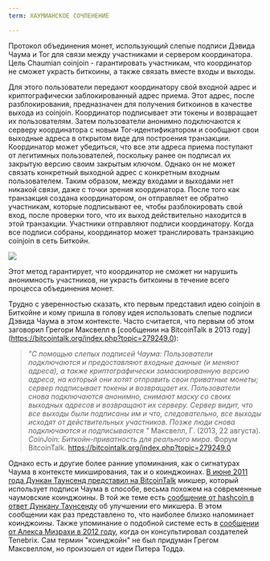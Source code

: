 ```yaml
---
term: ХАУМИАНСКОЕ СОЧЛЕНЕНИЕ

---
```

Протокол объединения монет, использующий слепые подписи Дэвида Чаума и Tor для связи между участниками и сервером координатора. Цель Chaumian coinjoin - гарантировать участникам, что координатор не сможет украсть биткоины, а также связать вместе входы и выходы.

Для этого пользователи передают координатору свой входной адрес и криптографически заблокированный адрес приема. Этот адрес, после разблокирования, предназначен для получения биткоинов в качестве выхода из coinjoin. Координатор подписывает эти токены и возвращает их пользователям. Затем пользователи анонимно подключаются к серверу координатора с новым Tor-идентификатором и сообщают свои выходные адреса в открытом виде для построения транзакции. Координатор может убедиться, что все эти адреса приема поступают от легитимных пользователей, поскольку ранее он подписал их закрытую версию своим закрытым ключом. Однако он не может связать конкретный выходной адрес с конкретным входным пользователем. Таким образом, между входами и выходами нет никакой связи, даже с точки зрения координатора. После того как транзакция создана координатором, он отправляет ее обратно участникам, которые подписывают ее, чтобы разблокировать свой вход, после проверки того, что их выход действительно находится в этой транзакции. Участники отправляют подписи координатору. Когда все подписи собраны, координатор может транслировать транзакцию coinjoin в сеть Биткойн.

![](../../dictionnaire/assets/38.webp)

Этот метод гарантирует, что координатор не сможет ни нарушить анонимность участников, ни украсть биткоины в течение всего процесса объединения монет.

Трудно с уверенностью сказать, кто первым представил идею coinjoin в Биткойне и кому пришла в голову идея использовать слепые подписи Дэвида Чаума в этом контексте. Часто считается, что первым об этом заговорил Грегори Максвелл в [сообщении на BitcoinTalk в 2013 году] (https://bitcointalk.org/index.php?topic=279249.0):

> *"С помощью слепых подписей Чаума: Пользователи подключаются и предоставляют входные данные (и меняют адреса), а также криптографически замаскированную версию адреса, на который они хотят отправить свои приватные монеты; сервер подписывает токены и возвращает их. Пользователи снова подключаются анонимно, снимают маску со своих выходных адресов и возвращают их серверу. Сервер видит, что все выходы были подписаны им и что, следовательно, все выходы исходят от действительных участников. Позже люди снова подключаются и подписываются "*
Максвелл, Г. (2013, 22 августа). *CoinJoin: Биткойн-приватность для реального мира*. Форум BitcoinTalk. https://bitcointalk.org/index.php?topic=279249.0

Однако есть и другие более ранние упоминания, как о сигнатурах Чаума в контексте микширования, так и о коинджоинах. [В июне 2011 года Дункан Таунсенд представил на BitcoinTalk](https://bitcointalk.org/index.php?topic=12751.0) микшер, который использует подписи Чаума в способе, весьма похожем на современные чаумовские коинджоины. В той же теме есть [сообщение от hashcoin в ответ Дункану Таунсенду](https://bitcointalk.org/index.php?topic=12751.msg315793#msg315793) об улучшении его микшера. В этом сообщении как раз представлено то, что наиболее близко напоминает коинджоины. Также упоминание о подобной системе есть в [сообщении от Алекса Мизрахи в 2012 году](https://gist.github.com/killerstorm/6f843e1d3ffc38191aebca67d483bd88#file-laundry), когда он консультировал создателей Tenebrix. Сам термин "коинджойн" не был придуман Грегом Максвеллом, но произошел от идеи Питера Тодда.